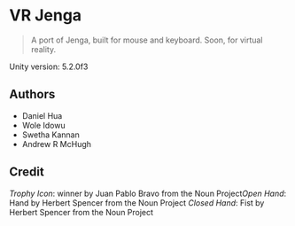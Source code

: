# VR Jenga
<blockquote>A port of Jenga, built for mouse and keyboard. Soon, for virtual reality.</blockquote>

Unity version: 5.2.0f3

## Authors
- Daniel Hua
- Wole Idowu
- Swetha Kannan
- Andrew R McHugh

## Credit
*Trophy Icon*: winner by Juan Pablo Bravo from the Noun Project*Open Hand*: Hand by Herbert Spencer from the Noun Project
*Closed Hand*: Fist by Herbert Spencer from the Noun Project